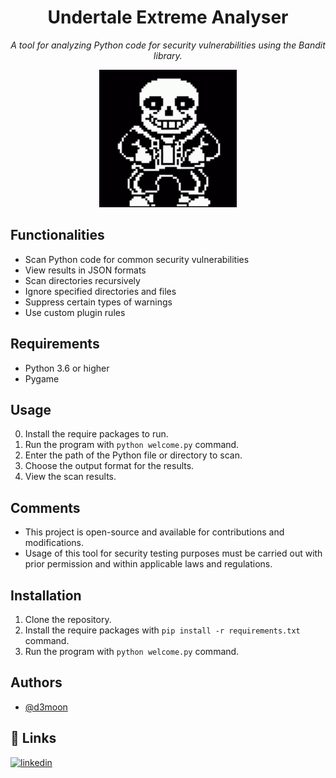 <h1 align="center">Undertale Extreme Analyser</h1>

<p align="center"><i>A tool for analyzing Python code for security vulnerabilities using the Bandit library.</i></p>

<p align="center">
  <img src="assets/undertale.gif">
</p>

## Functionalities
- Scan Python code for common security vulnerabilities
- View results in JSON formats
- Scan directories recursively
- Ignore specified directories and files
- Suppress certain types of warnings
- Use custom plugin rules

## Requirements
- Python 3.6 or higher
- Pygame

## Usage
0. Install the require packages to run.
1. Run the program with `python welcome.py` command.
2. Enter the path of the Python file or directory to scan.
3. Choose the output format for the results. 
4. View the scan results.

## Comments
- This project is open-source and available for contributions and modifications.
- Usage of this tool for security testing purposes must be carried out with prior permission and within applicable laws and regulations.

## Installation

1. Clone the repository.
2. Install the require packages with `pip install -r requirements.txt` command.
3. Run the program with `python welcome.py` command.

## Authors

- [@d3moon](https://github.com/d3moon)

## 🔗 Links

[![linkedin](https://img.shields.io/badge/linkedin-0A66C2?style=for-the-badge&logo=linkedin&logoColor=white)](https://www.linkedin.com/in/d3moon)

